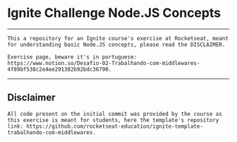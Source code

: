 # Ignite Challenge Node.JS Concepts

---

    This a repository for an Ignite course's exercise at Rocketseat, meant for understanding basic Node.JS concepts, please read the DISCLAIMER.

    Exercise page, beware it's in portuguese: https://www.notion.so/Desafio-02-Trabalhando-com-middlewares-4f89bf538c2e4ee291382b92bdc36790.

---

## Disclaimer

    All code present on the initial commit was provided by the course as this exercise is meant for students, here the template's repository link: https://github.com/rocketseat-education/ignite-template-trabalhando-com-middlewares.